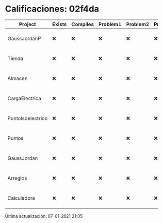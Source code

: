 # Calificaciones: 02f4da
|Project|Exists|Compiles|Problem1|Problem2|Problem3|Extra|Grade|CommitHash|CommitDate|CheckDate|DueDate|Comments|
|-|-|-|-|-|-|-|-|-|-|-|-|-|
|GaussJordanP|❌|❌|❌|❌|❌|❌|5.0|nan|nan|07-01-2021 21:05:44|14-01-2021 21:00:00|No se encontró el archivo en PracticasComputacionI/GaussJordanP/GaussJordanP.py|
|Tienda|❌|❌|❌|❌|❌|❌|5.0|nan|nan|07-01-2021 21:05:43|11-12-2020 21:00:00|No se encontró el archivo en PracticasComputacionI/Tienda/Almacen.cpp|
|Almacen|❌|❌|❌|❌|❌|❌|5.0|nan|nan|07-01-2021 21:05:42|04-12-2020 21:00:00|No se encontró el archivo en PracticasComputacionI/Almacen/Almacen.cpp|
|CargaElectrica|❌|❌|❌|❌|❌|❌|5.0|nan|nan|07-01-2021 21:05:41|19-11-2020 21:00:00|No se encontró el archivo en PracticasComputacionI/CargaElectrica/CargaElectrica.cpp|
|PuntoIsoelectrico|❌|❌|❌|❌|❌|❌|5.0|nan|nan|07-01-2021 21:05:41|26-11-2020 21:00:00|No se encontró el archivo en PracticasComputacionI/PuntoIsoelectrico/Grupo.cpp|
|Puntos|❌|❌|❌|❌|❌|❌|5.0|nan|nan|07-01-2021 21:05:40|05-11-2020 21:00:00|No se encontró el archivo en PracticasComputacionI/Puntos/Punto.cpp|
|GaussJordan|❌|❌|❌|❌|❌|❌|5.0|nan|nan|07-01-2021 21:05:39|19-11-2020 21:00:00|No se encontró el archivo en PracticasComputacionI/GaussJordan/GaussJordan.cpp|
|Arreglos|❌|❌|❌|❌|❌|❌|5.0|nan|nan|07-01-2021 21:05:38|22-10-2020 21:00:00|No se encontró el archivo en PracticasComputacionI/Arreglos/Arreglos.cpp|
|Calculadora|❌|❌|❌|❌|❌|❌|5.0|nan|nan|07-01-2021 21:05:37|15-10-2020 21:00:00|No se encontró el archivo en PracticasComputacionI/Calculadora/Calculadora.cpp|

Última actualización: 07-01-2021 21:05